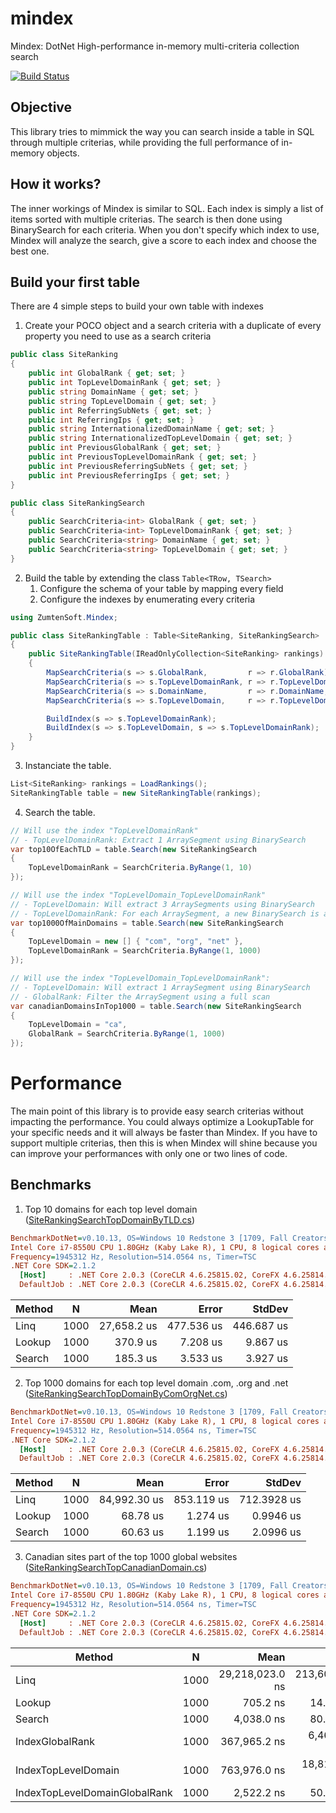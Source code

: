# mindex
Mindex: DotNet High-performance in-memory multi-criteria collection search

[![Build Status](https://zumten.visualstudio.com/_apis/public/build/definitions/d6fe51c2-2715-43c8-8bff-5cb5575470b4/1/badge)](https://zumten.visualstudio.com/ZumtenSoft/_build/index?definitionId=1)


## Objective

This library tries to mimmick the way you can search inside a table in SQL through multiple criterias, while providing the full performance of in-memory objects.

## How it works?

The inner workings of Mindex is similar to SQL. Each index is simply a list of items sorted with multiple criterias. The search is then done using BinarySearch for each criteria. When you don't specify which index to use, Mindex will analyze the search, give a score to each index and choose the best one.


## Build your first table

There are 4 simple steps to build your own table with indexes

1. Create your POCO object and a search criteria with a duplicate of every property you need to use as a search criteria

```csharp
public class SiteRanking
{
    public int GlobalRank { get; set; }
    public int TopLevelDomainRank { get; set; }
    public string DomainName { get; set; }
    public string TopLevelDomain { get; set; }
    public int ReferringSubNets { get; set; }
    public int ReferringIps { get; set; }
    public string InternationalizedDomainName { get; set; }
    public string InternationalizedTopLevelDomain { get; set; }
    public int PreviousGlobalRank { get; set; }
    public int PreviousTopLevelDomainRank { get; set; }
    public int PreviousReferringSubNets { get; set; }
    public int PreviousReferringIps { get; set; }
}

public class SiteRankingSearch
{
    public SearchCriteria<int> GlobalRank { get; set; }
    public SearchCriteria<int> TopLevelDomainRank { get; set; }
    public SearchCriteria<string> DomainName { get; set; }
    public SearchCriteria<string> TopLevelDomain { get; set; }
}
```

2. Build the table by extending the class `Table<TRow, TSearch>`
    1. Configure the schema of your table by mapping every field
    2. Configure the indexes by enumerating every criteria

```csharp
using ZumtenSoft.Mindex;

public class SiteRankingTable : Table<SiteRanking, SiteRankingSearch>
{
    public SiteRankingTable(IReadOnlyCollection<SiteRanking> rankings) : base(rankings)
    {
        MapSearchCriteria(s => s.GlobalRank,         r => r.GlobalRank);
        MapSearchCriteria(s => s.TopLevelDomainRank, r => r.TopLevelDomainRank);
        MapSearchCriteria(s => s.DomainName,         r => r.DomainName,     StringComparer.OrdinalIgnoreCase);
        MapSearchCriteria(s => s.TopLevelDomain,     r => r.TopLevelDomain, StringComparer.OrdinalIgnoreCase);

        BuildIndex(s => s.TopLevelDomainRank);
        BuildIndex(s => s.TopLevelDomain, s => s.TopLevelDomainRank);
    }
}
```

3. Instanciate the table.
```csharp
List<SiteRanking> rankings = LoadRankings();
SiteRankingTable table = new SiteRankingTable(rankings);
```

4. Search the table.
```csharp
// Will use the index "TopLevelDomainRank"
// - TopLevelDomainRank: Extract 1 ArraySegment using BinarySearch
var top10OfEachTLD = table.Search(new SiteRankingSearch
{
    TopLevelDomainRank = SearchCriteria.ByRange(1, 10)
});

// Will use the index "TopLevelDomain_TopLevelDomainRank"
// - TopLevelDomain: Will extract 3 ArraySegments using BinarySearch
// - TopLevelDomainRank: For each ArraySegment, a new BinarySearch is applied
var top1000OfMainDomains = table.Search(new SiteRankingSearch
{
    TopLevelDomain = new [] { "com", "org", "net" },
    TopLevelDomainRank = SearchCriteria.ByRange(1, 1000)
});

// Will use the index "TopLevelDomain_TopLevelDomainRank":
// - TopLevelDomain: Will extract 1 ArraySegment using BinarySearch
// - GlobalRank: Filter the ArraySegment using a full scan
var canadianDomainsInTop1000 = table.Search(new SiteRankingSearch
{
    TopLevelDomain = "ca",
    GlobalRank = SearchCriteria.ByRange(1, 1000)
});
```

# Performance

The main point of this library is to provide easy search criterias without impacting the performance. You could always optimize a LookupTable for your specific needs and it will always be faster than Mindex. If you have to support multiple criterias, then this is when Mindex will shine because you can improve your performances with only one or two lines of code.

## Benchmarks

1. Top 10 domains for each top level domain ([SiteRankingSearchTopDomainByTLD.cs](https://github.com/zumten/mindex/blob/master/src/ZumtenSoft.Mindex.Benchmark/Benchmarks/SiteRankingSearchTopDomainByTLD.cs))

``` ini
BenchmarkDotNet=v0.10.13, OS=Windows 10 Redstone 3 [1709, Fall Creators Update] (10.0.16299.309)
Intel Core i7-8550U CPU 1.80GHz (Kaby Lake R), 1 CPU, 8 logical cores and 4 physical cores
Frequency=1945312 Hz, Resolution=514.0564 ns, Timer=TSC
.NET Core SDK=2.1.2
  [Host]     : .NET Core 2.0.3 (CoreCLR 4.6.25815.02, CoreFX 4.6.25814.01), 64bit RyuJIT  [AttachedDebugger]
  DefaultJob : .NET Core 2.0.3 (CoreCLR 4.6.25815.02, CoreFX 4.6.25814.01), 64bit RyuJIT
```
| Method |    N |        Mean |      Error |     StdDev |
|------- |----- |------------:|-----------:|-----------:|
|   Linq | 1000 | 27,658.2 us | 477.536 us | 446.687 us |
| Lookup | 1000 |    370.9 us |   7.208 us |   9.867 us |
| Search | 1000 |    185.3 us |   3.533 us |   3.927 us |



2. Top 1000 domains for each top level domain .com, .org and .net ([SiteRankingSearchTopDomainByComOrgNet.cs](https://github.com/zumten/mindex/blob/master/src/ZumtenSoft.Mindex.Benchmark/Benchmarks/SiteRankingSearchTopDomainByComOrgNet.cs))

``` ini
BenchmarkDotNet=v0.10.13, OS=Windows 10 Redstone 3 [1709, Fall Creators Update] (10.0.16299.309)
Intel Core i7-8550U CPU 1.80GHz (Kaby Lake R), 1 CPU, 8 logical cores and 4 physical cores
Frequency=1945312 Hz, Resolution=514.0564 ns, Timer=TSC
.NET Core SDK=2.1.2
  [Host]     : .NET Core 2.0.3 (CoreCLR 4.6.25815.02, CoreFX 4.6.25814.01), 64bit RyuJIT  [AttachedDebugger]
  DefaultJob : .NET Core 2.0.3 (CoreCLR 4.6.25815.02, CoreFX 4.6.25814.01), 64bit RyuJIT
```
| Method |    N |         Mean |      Error |      StdDev |
|------- |----- |-------------:|-----------:|------------:|
|   Linq | 1000 | 84,992.30 us | 853.119 us | 712.3928 us |
| Lookup | 1000 |     68.78 us |   1.274 us |   0.9946 us |
| Search | 1000 |     60.63 us |   1.199 us |   2.0996 us |



3. Canadian sites part of the top 1000 global websites ([SiteRankingSearchTopCanadianDomain.cs](https://github.com/zumten/mindex/blob/master/src/ZumtenSoft.Mindex.Benchmark/Benchmarks/SiteRankingSearchTopCanadianDomain.cs))

``` ini
BenchmarkDotNet=v0.10.13, OS=Windows 10 Redstone 3 [1709, Fall Creators Update] (10.0.16299.309)
Intel Core i7-8550U CPU 1.80GHz (Kaby Lake R), 1 CPU, 8 logical cores and 4 physical cores
Frequency=1945312 Hz, Resolution=514.0564 ns, Timer=TSC
.NET Core SDK=2.1.2
  [Host]     : .NET Core 2.0.3 (CoreCLR 4.6.25815.02, CoreFX 4.6.25814.01), 64bit RyuJIT  [AttachedDebugger]
  DefaultJob : .NET Core 2.0.3 (CoreCLR 4.6.25815.02, CoreFX 4.6.25814.01), 64bit RyuJIT
```
|                        Method |    N |            Mean |         Error |        StdDev |
|------------------------------ |----- |----------------:|--------------:|--------------:|
|                          Linq | 1000 | 29,218,023.0 ns | 213,604.01 ns | 199,805.30 ns |
|                        Lookup | 1000 |        705.2 ns |      14.96 ns |      27.36 ns |
|                        Search | 1000 |      4,038.0 ns |      80.33 ns |     160.43 ns |
|               IndexGlobalRank | 1000 |    367,965.2 ns |   6,460.89 ns |   6,043.52 ns |
|           IndexTopLevelDomain | 1000 |    763,976.0 ns |  18,818.39 ns |  15,714.21 ns |
| IndexTopLevelDomainGlobalRank | 1000 |      2,522.2 ns |      50.26 ns |      82.57 ns |